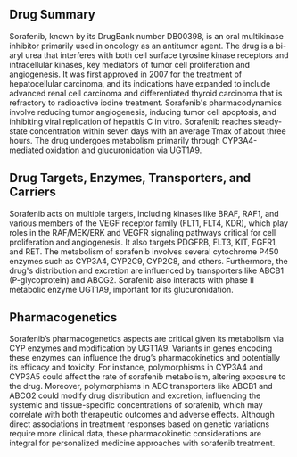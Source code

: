 ## Drug Summary
Sorafenib, known by its DrugBank number DB00398, is an oral multikinase inhibitor primarily used in oncology as an antitumor agent. The drug is a bi-aryl urea that interferes with both cell surface tyrosine kinase receptors and intracellular kinases, key mediators of tumor cell proliferation and angiogenesis. It was first approved in 2007 for the treatment of hepatocellular carcinoma, and its indications have expanded to include advanced renal cell carcinoma and differentiated thyroid carcinoma that is refractory to radioactive iodine treatment. Sorafenib's pharmacodynamics involve reducing tumor angiogenesis, inducing tumor cell apoptosis, and inhibiting viral replication of hepatitis C in vitro. Sorafenib reaches steady-state concentration within seven days with an average Tmax of about three hours. The drug undergoes metabolism primarily through CYP3A4-mediated oxidation and glucuronidation via UGT1A9.

## Drug Targets, Enzymes, Transporters, and Carriers
Sorafenib acts on multiple targets, including kinases like BRAF, RAF1, and various members of the VEGF receptor family (FLT1, FLT4, KDR), which play roles in the RAF/MEK/ERK and VEGFR signaling pathways critical for cell proliferation and angiogenesis. It also targets PDGFRB, FLT3, KIT, FGFR1, and RET. The metabolism of sorafenib involves several cytochrome P450 enzymes such as CYP3A4, CYP2C9, CYP2C8, and others. Furthermore, the drug's distribution and excretion are influenced by transporters like ABCB1 (P-glycoprotein) and ABCG2. Sorafenib also interacts with phase II metabolic enzyme UGT1A9, important for its glucuronidation.

## Pharmacogenetics
Sorafenib’s pharmacogenetics aspects are critical given its metabolism via CYP enzymes and modification by UGT1A9. Variants in genes encoding these enzymes can influence the drug’s pharmacokinetics and potentially its efficacy and toxicity. For instance, polymorphisms in CYP3A4 and CYP3A5 could affect the rate of sorafenib metabolism, altering exposure to the drug. Moreover, polymorphisms in ABC transporters like ABCB1 and ABCG2 could modify drug distribution and excretion, influencing the systemic and tissue-specific concentrations of sorafenib, which may correlate with both therapeutic outcomes and adverse effects. Although direct associations in treatment responses based on genetic variations require more clinical data, these pharmacokinetic considerations are integral for personalized medicine approaches with sorafenib treatment.